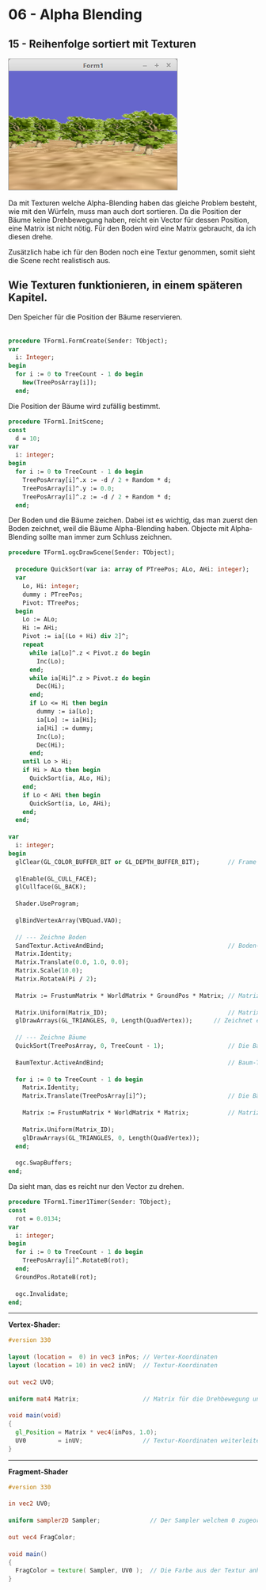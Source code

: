 # 06 - Alpha Blending
## 15 - Reihenfolge sortiert mit Texturen

![image.png](image.png)

Da mit Texturen welche Alpha-Blending haben das gleiche Problem besteht, wie mit den Würfeln, muss man auch dort sortieren.
Da die Position der Bäume keine Drehbewegung haben, reicht ein Vector für dessen Position, eine Matrix ist nicht nötig.
Für den Boden wird eine Matrix gebraucht, da ich diesen drehe.

Zusätzlich habe ich für den Boden noch eine Textur genommen, somit sieht die Scene recht realistisch aus.

Wie Texturen funktionieren, in einem späteren Kapitel.
---
Den Speicher für die Position der Bäume reservieren.

```pascal

procedure TForm1.FormCreate(Sender: TObject);
var
  i: Integer;
begin
  for i := 0 to TreeCount - 1 do begin
    New(TreePosArray[i]);
  end;
```

Die Position der Bäume  wird zufällig bestimmt.

```pascal
procedure TForm1.InitScene;
const
  d = 10;
var
  i: integer;
begin
  for i := 0 to TreeCount - 1 do begin
    TreePosArray[i]^.x := -d / 2 + Random * d;
    TreePosArray[i]^.y := 0.0;
    TreePosArray[i]^.z := -d / 2 + Random * d;
  end;
```

Der Boden und die Bäume zeichen.
Dabei ist es wichtig, das man zuerst den Boden zeichnet, weil die Bäume Alpha-Blending haben.
Objecte mit Alpha-Blending sollte man immer zum Schluss zeichnen.

```pascal
procedure TForm1.ogcDrawScene(Sender: TObject);

  procedure QuickSort(var ia: array of PTreePos; ALo, AHi: integer);
  var
    Lo, Hi: integer;
    dummy : PTreePos;
    Pivot: TTreePos;
  begin
    Lo := ALo;
    Hi := AHi;
    Pivot := ia[(Lo + Hi) div 2]^;
    repeat
      while ia[Lo]^.z < Pivot.z do begin
        Inc(Lo);
      end;
      while ia[Hi]^.z > Pivot.z do begin
        Dec(Hi);
      end;
      if Lo <= Hi then begin
        dummy := ia[Lo];
        ia[Lo] := ia[Hi];
        ia[Hi] := dummy;
        Inc(Lo);
        Dec(Hi);
      end;
    until Lo > Hi;
    if Hi > ALo then begin
      QuickSort(ia, ALo, Hi);
    end;
    if Lo < AHi then begin
      QuickSort(ia, Lo, AHi);
    end;
  end;

var
  i: integer;
begin
  glClear(GL_COLOR_BUFFER_BIT or GL_DEPTH_BUFFER_BIT);        // Frame und Tiefen-Puffer löschen.

  glEnable(GL_CULL_FACE);
  glCullface(GL_BACK);

  Shader.UseProgram;

  glBindVertexArray(VBQuad.VAO);

  // --- Zeichne Boden
  SandTextur.ActiveAndBind;                                   // Boden-Textur binden
  Matrix.Identity;
  Matrix.Translate(0.0, 1.0, 0.0);
  Matrix.Scale(10.0);
  Matrix.RotateA(Pi / 2);

  Matrix := FrustumMatrix * WorldMatrix * GroundPos * Matrix; // Matrizen multiplizieren.

  Matrix.Uniform(Matrix_ID);                                  // Matrix dem Shader übergeben.
  glDrawArrays(GL_TRIANGLES, 0, Length(QuadVertex));      // Zeichnet einen kleinen Würfel.

  // --- Zeichne Bäume
  QuickSort(TreePosArray, 0, TreeCount - 1);                  // Die Bäume sortieren.

  BaumTextur.ActiveAndBind;                                   // Baum-Textur binden

  for i := 0 to TreeCount - 1 do begin
    Matrix.Identity;
    Matrix.Translate(TreePosArray[i]^);                       // Die Bäume an die richtige Position bringen

    Matrix := FrustumMatrix * WorldMatrix * Matrix;           // Matrizen multiplizieren.

    Matrix.Uniform(Matrix_ID);
    glDrawArrays(GL_TRIANGLES, 0, Length(QuadVertex));
  end;

  ogc.SwapBuffers;
end;
```

Da sieht man, das es reicht nur den Vector zu drehen.

```pascal
procedure TForm1.Timer1Timer(Sender: TObject);
const
  rot = 0.0134;
var
  i: integer;
begin
  for i := 0 to TreeCount - 1 do begin
    TreePosArray[i]^.RotateB(rot);
  end;
  GroundPos.RotateB(rot);

  ogc.Invalidate;
end;
```

---
<b>Vertex-Shader:</b>

```glsl
#version 330

layout (location =  0) in vec3 inPos; // Vertex-Koordinaten
layout (location = 10) in vec2 inUV;  // Textur-Koordinaten

out vec2 UV0;

uniform mat4 Matrix;                  // Matrix für die Drehbewegung und Frustum.

void main(void)
{
  gl_Position = Matrix * vec4(inPos, 1.0);
  UV0         = inUV;                 // Textur-Koordinaten weiterleiten.
}

```

---
<b>Fragment-Shader</b>

```glsl
#version 330

in vec2 UV0;

uniform sampler2D Sampler;              // Der Sampler welchem 0 zugeordnet wird.

out vec4 FragColor;

void main()
{
  FragColor = texture( Sampler, UV0 );  // Die Farbe aus der Textur anhand der Koordinten auslesen.
}

```


